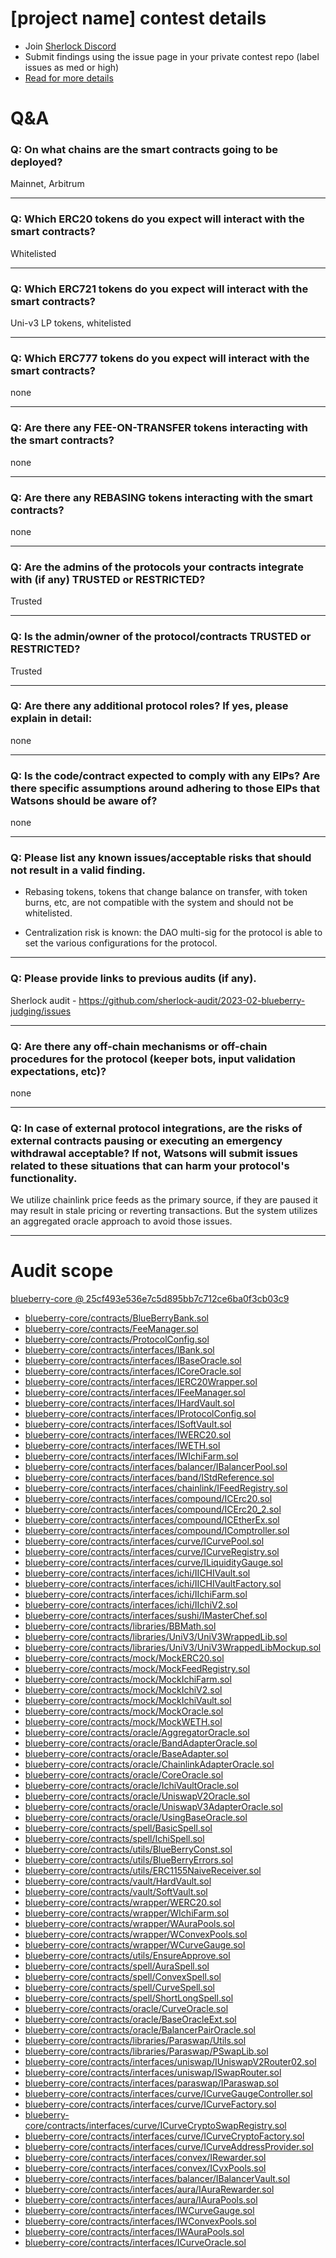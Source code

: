 
# [project name] contest details

- Join [Sherlock Discord](https://discord.gg/MABEWyASkp)
- Submit findings using the issue page in your private contest repo (label issues as med or high)
- [Read for more details](https://docs.sherlock.xyz/audits/watsons)

# Q&A

### Q: On what chains are the smart contracts going to be deployed?
Mainnet, Arbitrum
___

### Q: Which ERC20 tokens do you expect will interact with the smart contracts? 
Whitelisted
___

### Q: Which ERC721 tokens do you expect will interact with the smart contracts? 
Uni-v3 LP tokens, whitelisted
___

### Q: Which ERC777 tokens do you expect will interact with the smart contracts? 
none
___

### Q: Are there any FEE-ON-TRANSFER tokens interacting with the smart contracts?

none
___

### Q: Are there any REBASING tokens interacting with the smart contracts?

none
___

### Q: Are the admins of the protocols your contracts integrate with (if any) TRUSTED or RESTRICTED?
Trusted
___

### Q: Is the admin/owner of the protocol/contracts TRUSTED or RESTRICTED?
Trusted
___

### Q: Are there any additional protocol roles? If yes, please explain in detail:
none
___

### Q: Is the code/contract expected to comply with any EIPs? Are there specific assumptions around adhering to those EIPs that Watsons should be aware of?
none
___

### Q: Please list any known issues/acceptable risks that should not result in a valid finding.
- Rebasing tokens, tokens that change balance on transfer, with token burns, etc, are not compatible with the system and should not be whitelisted.

- Centralization risk is known: the DAO multi-sig for the protocol is able to set the various configurations for the protocol. 


___

### Q: Please provide links to previous audits (if any).
Sherlock audit - https://github.com/sherlock-audit/2023-02-blueberry-judging/issues
___

### Q: Are there any off-chain mechanisms or off-chain procedures for the protocol (keeper bots, input validation expectations, etc)?
none
___

### Q: In case of external protocol integrations, are the risks of external contracts pausing or executing an emergency withdrawal acceptable? If not, Watsons will submit issues related to these situations that can harm your protocol's functionality.
We utilize chainlink price feeds as the primary source, if they are paused it may result in stale pricing or reverting transactions. But the system utilizes an aggregated oracle approach to avoid those issues.
___



# Audit scope


[blueberry-core @ 25cf493e536e7c5d895bb7c712ce6ba0f3cb03c9](https://github.com/Blueberryfi/blueberry-core/tree/25cf493e536e7c5d895bb7c712ce6ba0f3cb03c9)
- [blueberry-core/contracts/BlueBerryBank.sol](blueberry-core/contracts/BlueBerryBank.sol)
- [blueberry-core/contracts/FeeManager.sol](blueberry-core/contracts/FeeManager.sol)
- [blueberry-core/contracts/ProtocolConfig.sol](blueberry-core/contracts/ProtocolConfig.sol)
- [blueberry-core/contracts/interfaces/IBank.sol](blueberry-core/contracts/interfaces/IBank.sol)
- [blueberry-core/contracts/interfaces/IBaseOracle.sol](blueberry-core/contracts/interfaces/IBaseOracle.sol)
- [blueberry-core/contracts/interfaces/ICoreOracle.sol](blueberry-core/contracts/interfaces/ICoreOracle.sol)
- [blueberry-core/contracts/interfaces/IERC20Wrapper.sol](blueberry-core/contracts/interfaces/IERC20Wrapper.sol)
- [blueberry-core/contracts/interfaces/IFeeManager.sol](blueberry-core/contracts/interfaces/IFeeManager.sol)
- [blueberry-core/contracts/interfaces/IHardVault.sol](blueberry-core/contracts/interfaces/IHardVault.sol)
- [blueberry-core/contracts/interfaces/IProtocolConfig.sol](blueberry-core/contracts/interfaces/IProtocolConfig.sol)
- [blueberry-core/contracts/interfaces/ISoftVault.sol](blueberry-core/contracts/interfaces/ISoftVault.sol)
- [blueberry-core/contracts/interfaces/IWERC20.sol](blueberry-core/contracts/interfaces/IWERC20.sol)
- [blueberry-core/contracts/interfaces/IWETH.sol](blueberry-core/contracts/interfaces/IWETH.sol)
- [blueberry-core/contracts/interfaces/IWIchiFarm.sol](blueberry-core/contracts/interfaces/IWIchiFarm.sol)
- [blueberry-core/contracts/interfaces/balancer/IBalancerPool.sol](blueberry-core/contracts/interfaces/balancer/IBalancerPool.sol)
- [blueberry-core/contracts/interfaces/band/IStdReference.sol](blueberry-core/contracts/interfaces/band/IStdReference.sol)
- [blueberry-core/contracts/interfaces/chainlink/IFeedRegistry.sol](blueberry-core/contracts/interfaces/chainlink/IFeedRegistry.sol)
- [blueberry-core/contracts/interfaces/compound/ICErc20.sol](blueberry-core/contracts/interfaces/compound/ICErc20.sol)
- [blueberry-core/contracts/interfaces/compound/ICErc20_2.sol](blueberry-core/contracts/interfaces/compound/ICErc20_2.sol)
- [blueberry-core/contracts/interfaces/compound/ICEtherEx.sol](blueberry-core/contracts/interfaces/compound/ICEtherEx.sol)
- [blueberry-core/contracts/interfaces/compound/IComptroller.sol](blueberry-core/contracts/interfaces/compound/IComptroller.sol)
- [blueberry-core/contracts/interfaces/curve/ICurvePool.sol](blueberry-core/contracts/interfaces/curve/ICurvePool.sol)
- [blueberry-core/contracts/interfaces/curve/ICurveRegistry.sol](blueberry-core/contracts/interfaces/curve/ICurveRegistry.sol)
- [blueberry-core/contracts/interfaces/curve/ILiquidityGauge.sol](blueberry-core/contracts/interfaces/curve/ILiquidityGauge.sol)
- [blueberry-core/contracts/interfaces/ichi/IICHIVault.sol](blueberry-core/contracts/interfaces/ichi/IICHIVault.sol)
- [blueberry-core/contracts/interfaces/ichi/IICHIVaultFactory.sol](blueberry-core/contracts/interfaces/ichi/IICHIVaultFactory.sol)
- [blueberry-core/contracts/interfaces/ichi/IIchiFarm.sol](blueberry-core/contracts/interfaces/ichi/IIchiFarm.sol)
- [blueberry-core/contracts/interfaces/ichi/IIchiV2.sol](blueberry-core/contracts/interfaces/ichi/IIchiV2.sol)
- [blueberry-core/contracts/interfaces/sushi/IMasterChef.sol](blueberry-core/contracts/interfaces/sushi/IMasterChef.sol)
- [blueberry-core/contracts/libraries/BBMath.sol](blueberry-core/contracts/libraries/BBMath.sol)
- [blueberry-core/contracts/libraries/UniV3/UniV3WrappedLib.sol](blueberry-core/contracts/libraries/UniV3/UniV3WrappedLib.sol)
- [blueberry-core/contracts/libraries/UniV3/UniV3WrappedLibMockup.sol](blueberry-core/contracts/libraries/UniV3/UniV3WrappedLibMockup.sol)
- [blueberry-core/contracts/mock/MockERC20.sol](blueberry-core/contracts/mock/MockERC20.sol)
- [blueberry-core/contracts/mock/MockFeedRegistry.sol](blueberry-core/contracts/mock/MockFeedRegistry.sol)
- [blueberry-core/contracts/mock/MockIchiFarm.sol](blueberry-core/contracts/mock/MockIchiFarm.sol)
- [blueberry-core/contracts/mock/MockIchiV2.sol](blueberry-core/contracts/mock/MockIchiV2.sol)
- [blueberry-core/contracts/mock/MockIchiVault.sol](blueberry-core/contracts/mock/MockIchiVault.sol)
- [blueberry-core/contracts/mock/MockOracle.sol](blueberry-core/contracts/mock/MockOracle.sol)
- [blueberry-core/contracts/mock/MockWETH.sol](blueberry-core/contracts/mock/MockWETH.sol)
- [blueberry-core/contracts/oracle/AggregatorOracle.sol](blueberry-core/contracts/oracle/AggregatorOracle.sol)
- [blueberry-core/contracts/oracle/BandAdapterOracle.sol](blueberry-core/contracts/oracle/BandAdapterOracle.sol)
- [blueberry-core/contracts/oracle/BaseAdapter.sol](blueberry-core/contracts/oracle/BaseAdapter.sol)
- [blueberry-core/contracts/oracle/ChainlinkAdapterOracle.sol](blueberry-core/contracts/oracle/ChainlinkAdapterOracle.sol)
- [blueberry-core/contracts/oracle/CoreOracle.sol](blueberry-core/contracts/oracle/CoreOracle.sol)
- [blueberry-core/contracts/oracle/IchiVaultOracle.sol](blueberry-core/contracts/oracle/IchiVaultOracle.sol)
- [blueberry-core/contracts/oracle/UniswapV2Oracle.sol](blueberry-core/contracts/oracle/UniswapV2Oracle.sol)
- [blueberry-core/contracts/oracle/UniswapV3AdapterOracle.sol](blueberry-core/contracts/oracle/UniswapV3AdapterOracle.sol)
- [blueberry-core/contracts/oracle/UsingBaseOracle.sol](blueberry-core/contracts/oracle/UsingBaseOracle.sol)
- [blueberry-core/contracts/spell/BasicSpell.sol](blueberry-core/contracts/spell/BasicSpell.sol)
- [blueberry-core/contracts/spell/IchiSpell.sol](blueberry-core/contracts/spell/IchiSpell.sol)
- [blueberry-core/contracts/utils/BlueBerryConst.sol](blueberry-core/contracts/utils/BlueBerryConst.sol)
- [blueberry-core/contracts/utils/BlueBerryErrors.sol](blueberry-core/contracts/utils/BlueBerryErrors.sol)
- [blueberry-core/contracts/utils/ERC1155NaiveReceiver.sol](blueberry-core/contracts/utils/ERC1155NaiveReceiver.sol)
- [blueberry-core/contracts/vault/HardVault.sol](blueberry-core/contracts/vault/HardVault.sol)
- [blueberry-core/contracts/vault/SoftVault.sol](blueberry-core/contracts/vault/SoftVault.sol)
- [blueberry-core/contracts/wrapper/WERC20.sol](blueberry-core/contracts/wrapper/WERC20.sol)
- [blueberry-core/contracts/wrapper/WIchiFarm.sol](blueberry-core/contracts/wrapper/WIchiFarm.sol)
- [blueberry-core/contracts/wrapper/WAuraPools.sol](blueberry-core/contracts/wrapper/WAuraPools.sol)
- [blueberry-core/contracts/wrapper/WConvexPools.sol](blueberry-core/contracts/wrapper/WConvexPools.sol)
- [blueberry-core/contracts/wrapper/WCurveGauge.sol](blueberry-core/contracts/wrapper/WCurveGauge.sol)
- [blueberry-core/contracts/utils/EnsureApprove.sol](blueberry-core/contracts/utils/EnsureApprove.sol)
- [blueberry-core/contracts/spell/AuraSpell.sol](blueberry-core/contracts/spell/AuraSpell.sol)
- [blueberry-core/contracts/spell/ConvexSpell.sol](blueberry-core/contracts/spell/ConvexSpell.sol)
- [blueberry-core/contracts/spell/CurveSpell.sol](blueberry-core/contracts/spell/CurveSpell.sol)
- [blueberry-core/contracts/spell/ShortLongSpell.sol](blueberry-core/contracts/spell/ShortLongSpell.sol)
- [blueberry-core/contracts/oracle/CurveOracle.sol](blueberry-core/contracts/oracle/CurveOracle.sol)
- [blueberry-core/contracts/oracle/BaseOracleExt.sol](blueberry-core/contracts/oracle/BaseOracleExt.sol)
- [blueberry-core/contracts/oracle/BalancerPairOracle.sol](blueberry-core/contracts/oracle/BalancerPairOracle.sol)
- [blueberry-core/contracts/libraries/Paraswap/Utils.sol](blueberry-core/contracts/libraries/Paraswap/Utils.sol)
- [blueberry-core/contracts/libraries/Paraswap/PSwapLib.sol](blueberry-core/contracts/libraries/Paraswap/PSwapLib.sol)
- [blueberry-core/contracts/interfaces/uniswap/IUniswapV2Router02.sol](blueberry-core/contracts/interfaces/uniswap/IUniswapV2Router02.sol)
- [blueberry-core/contracts/interfaces/uniswap/ISwapRouter.sol](blueberry-core/contracts/interfaces/uniswap/ISwapRouter.sol)
- [blueberry-core/contracts/interfaces/paraswap/IParaswap.sol](blueberry-core/contracts/interfaces/paraswap/IParaswap.sol)
- [blueberry-core/contracts/interfaces/curve/ICurveGaugeController.sol](blueberry-core/contracts/interfaces/curve/ICurveGaugeController.sol)
- [blueberry-core/contracts/interfaces/curve/ICurveFactory.sol](blueberry-core/contracts/interfaces/curve/ICurveFactory.sol)
- [blueberry-core/contracts/interfaces/curve/ICurveCryptoSwapRegistry.sol](blueberry-core/contracts/interfaces/curve/ICurveCryptoSwapRegistry.sol)
- [blueberry-core/contracts/interfaces/curve/ICurveCryptoFactory.sol](blueberry-core/contracts/interfaces/curve/ICurveCryptoFactory.sol)
- [blueberry-core/contracts/interfaces/curve/ICurveAddressProvider.sol](blueberry-core/contracts/interfaces/curve/ICurveAddressProvider.sol)
- [blueberry-core/contracts/interfaces/convex/IRewarder.sol](blueberry-core/contracts/interfaces/convex/IRewarder.sol)
- [blueberry-core/contracts/interfaces/convex/ICvxPools.sol](blueberry-core/contracts/interfaces/convex/ICvxPools.sol)
- [blueberry-core/contracts/interfaces/balancer/IBalancerVault.sol](blueberry-core/contracts/interfaces/balancer/IBalancerVault.sol)
- [blueberry-core/contracts/interfaces/aura/IAuraRewarder.sol](blueberry-core/contracts/interfaces/aura/IAuraRewarder.sol)
- [blueberry-core/contracts/interfaces/aura/IAuraPools.sol](blueberry-core/contracts/interfaces/aura/IAuraPools.sol)
- [blueberry-core/contracts/interfaces/IWCurveGauge.sol](blueberry-core/contracts/interfaces/IWCurveGauge.sol)
- [blueberry-core/contracts/interfaces/IWConvexPools.sol](blueberry-core/contracts/interfaces/IWConvexPools.sol)
- [blueberry-core/contracts/interfaces/IWAuraPools.sol](blueberry-core/contracts/interfaces/IWAuraPools.sol)
- [blueberry-core/contracts/interfaces/ICurveOracle.sol](blueberry-core/contracts/interfaces/ICurveOracle.sol)



